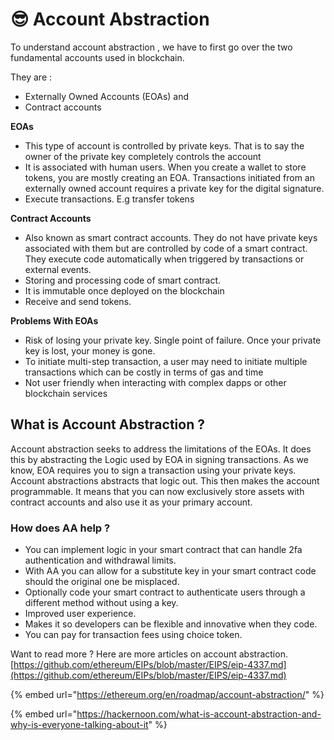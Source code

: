 # 😎 Account Abstraction

To understand account abstraction , we have to first go over the two fundamental accounts used in blockchain.

They are :

* Externally Owned Accounts (EOAs) and&#x20;
* Contract accounts

**EOAs**

* This type of account is controlled  by private keys. That is to say the owner of the private key completely controls the account
* It is associated with human users. When you create a wallet to store tokens, you are mostly creating an EOA. Transactions initiated from an externally owned account requires a private key for the digital signature.
* Execute transactions. E.g transfer tokens

**Contract Accounts**

* Also known as smart contract accounts. They do not have private keys associated with them but are controlled by code of a smart contract. They execute code automatically when triggered by transactions or external events.
* Storing and processing code of smart contract.
* It is immutable once deployed on the blockchain
* Receive and send tokens.

**Problems With EOAs**

* Risk of losing your private key. Single point of failure. Once your private key is lost, your money is gone.
* To initiate multi-step transaction, a user may need to initiate multiple transactions which can be costly in terms of gas and time
* Not user friendly when interacting with complex dapps or other blockchain services

## What is Account Abstraction ?

Account abstraction seeks to address the limitations of the EOAs. It does this by abstracting the Logic used by EOA in signing transactions. As we know, EOA requires you to sign a transaction using your private keys. Account abstractions abstracts that logic out. This then makes the account programmable. It means that you can now exclusively store assets with contract accounts  and also use it as your primary account. &#x20;

### How does AA help ?

* You can implement logic in your smart contract that can handle 2fa authentication and withdrawal limits.
* With AA you can allow for a substitute key in your smart contract code should the original one be misplaced.
* Optionally code your smart contract to authenticate users through a different method without using a key.
* Improved user experience.
* Makes it so developers can be flexible and innovative when they code.
* You can pay for transaction fees using choice token.

Want to read more ? Here are more articles on account abstraction. [https://github.com/ethereum/EIPs/blob/master/EIPS/eip-4337.md](https://github.com/ethereum/EIPs/blob/master/EIPS/eip-4337.md)

{% embed url="https://ethereum.org/en/roadmap/account-abstraction/" %}

{% embed url="https://hackernoon.com/what-is-account-abstraction-and-why-is-everyone-talking-about-it" %}

